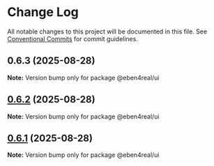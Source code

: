 # Change Log

All notable changes to this project will be documented in this file.
See [Conventional Commits](https://conventionalcommits.org) for commit guidelines.

## 0.6.3 (2025-08-28)

**Note:** Version bump only for package @eben4real/ui





## [0.6.2](https://github.com/EBEN4REAL/monorepo-workflows/compare/v0.6.1...v0.6.2) (2025-08-28)

**Note:** Version bump only for package @eben4real/ui





## [0.6.1](https://github.com/EBEN4REAL/monorepo-workflows/compare/v0.6.0...v0.6.1) (2025-08-28)

**Note:** Version bump only for package @eben4real/ui
